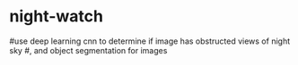 # night-watch
#use deep learning cnn to determine if image has obstructed views of night sky
#, and object segmentation for images
